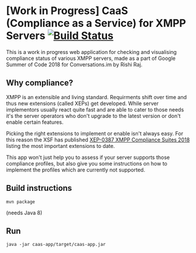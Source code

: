 [Work in Progress] CaaS (Compliance as a Service) for XMPP Servers
[![Build Status](https://travis-ci.org/iNPUTmice/caas.svg?branch=master)](https://travis-ci.org/iNPUTmice/caas)
===============================================
This is a work in progress web application for checking and visualising compliance status of various XMPP servers, made as a part of Google Summer of Code 2018 for Conversations.im by Rishi Raj.
## Why compliance?

XMPP is an extensible and living standard. Requirments shift over time and thus new extensions (called XEPs) get developed. While server implementors usually react quite fast and are able to cater to those needs it's the server operators who don't upgrade to the latest version or don't enable certain features.

Picking the right extensions to implement or enable isn't always easy. For this reason the XSF has published [XEP-0387 XMPP Compliance Suites 2018](https://xmpp.org/extensions/xep-0387.html) listing the most important extensions to date.

This app won't just help you to assess if your server supports those compliance profiles, but also give you some instructions on how to implement the profiles which are currently not supported. 

## Build instructions

```
mvn package
```
(needs Java 8)

## Run
```
java -jar caas-app/target/caas-app.jar
```
